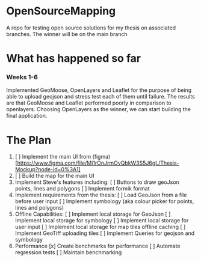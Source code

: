 # OpenSourceMapping
A repo for testing open source solutions for my thesis on associated branches. The winner will be on the main branch

# What has happened so far
### Weeks 1-6
Implemented GeoMoose, OpenLayers and Leaflet for the purpose of being able to upload geojson and stress test each of them until failure. 
The results are that GeoMoose and Leaflet performed poorly in comparison to openlayers. Choosing OpenLayers as the winner, we can start building the final application. 

# The Plan
1. [ ]  Implement the main UI from (figma)[https://www.figma.com/file/Mi1rOnJrmOvQbkW3S5J6gL/Thesis-Mockup?node-id=0%3A1]
2. [ ]  Build the map for the main UI
3. Implement Steve's features including: 
    [ ]  Buttons to draw geoJson points, lines and polygons
    [ ]  Implement formik format 
4. Implement requirements from the thesis:
    [ ]  Load GeoJson from a file before user input 
    [ ]  Implement symbology (aka colour picker for points, lines and polygons)
5. Offline Capabilities:
    [ ]  Implement local storage for GeoJson
    [ ]  Implement local storage for symbology
    [ ]  Implement local storage for user input
    [ ]  Implement local storage for map tiles offline caching
    [ ]  Implement GeoTiff uploading tiles 
    [ ]  Implement Queries for geojson and symbology
6. Performance 
    [x] Create benchmarks for performance
    [ ]  Automate regression tests
    [ ]  Maintain benchmarking 
